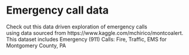 <h1> Emergency call data </h1>

<p>Check out this data driven exploration of emergency calls<br/>
using data sourced from https://www.kaggle.com/mchirico/montcoalert.<br/>
This dataset includes Emergency (911) Calls: Fire, Traffic, EMS for Montgomery County, PA</p>
